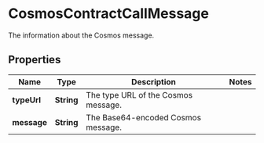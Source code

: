 

# CosmosContractCallMessage

The information about the Cosmos message.

## Properties

| Name | Type | Description | Notes |
|------------ | ------------- | ------------- | -------------|
|**typeUrl** | **String** | The type URL of the Cosmos message.  |  |
|**message** | **String** | The Base64-encoded Cosmos message.  |  |



